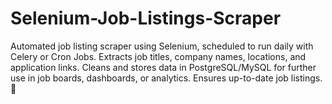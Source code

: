 # Selenium-Job-Listings-Scraper
Automated job listing scraper using Selenium, scheduled to run daily with Celery or Cron Jobs. Extracts job titles, company names, locations, and application links. Cleans and stores data in PostgreSQL/MySQL for further use in job boards, dashboards, or analytics. Ensures up-to-date job listings. 🚀
